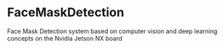 # FaceMaskDetection
Face Mask Detection system based on computer vision and deep learning concepts on the Nvidia Jetson NX board
